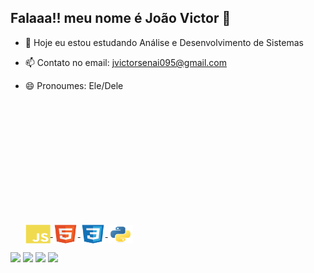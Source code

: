 ## Falaaa!! meu nome é João Victor 👋


- 🌱 Hoje eu estou estudando Análise e Desenvolvimento de Sistemas
- 📫 Contato no email: jvictorsenai095@gmail.com
- 😄 Pronoumes: Ele/Dele
  <div>
    <a href="https://github.com/JvictorMarcon">
      <img height="180em" scr="https://github-readme-stats.vercel.app/api?username=JvictorMarcon&show_icons-true&theme=dracula&includeallcommits=true&count_private=true"/>
      
  </div>
  <div style="display: inline_block"><br>
  <img align="center" alt="Joao-Js" height="30" width="40" src="https://raw.githubusercontent.com/devicons/devicon/master/icons/javascript/javascript-plain.svg">
  <img align="center" alt="Joao-HTML" height="30" width="40" src="https://raw.githubusercontent.com/devicons/devicon/master/icons/html5/html5-original.svg">
  <img align="center" alt="Joao-CSS" height="30" width="40" src="https://raw.githubusercontent.com/devicons/devicon/master/icons/css3/css3-original.svg">
  <img align="center" alt="Joao-Python" height="30" width="40" src="https://raw.githubusercontent.com/devicons/devicon/master/icons/python/python-original.svg">

</div>
<div> 
  <a href="" target="_blank"><img src="https://img.shields.io/badge/YouTube-FF0000?style=for-the-badge&logo=youtube&logoColor=white" target="_blank"></a>
  <a href="https://www.instagram.com/jvictor_marcon/" target="_blank"><img src="https://img.shields.io/badge/-Instagram-%23E4405F?style=for-the-badge&logo=instagram&logoColor=white" target="_blank"></a>
 <a href="" target="_blank"><img src="https://img.shields.io/badge/Discord-7289DA?style=for-the-badge&logo=discord&logoColor=white" target="_blank"></a> 
  <a href = "jvictorsenai095@gmail.com"><img src="https://img.shields.io/badge/-Gmail-%23333?style=for-the-badge&logo=gmail&logoColor=white" target="_blank"></a>
